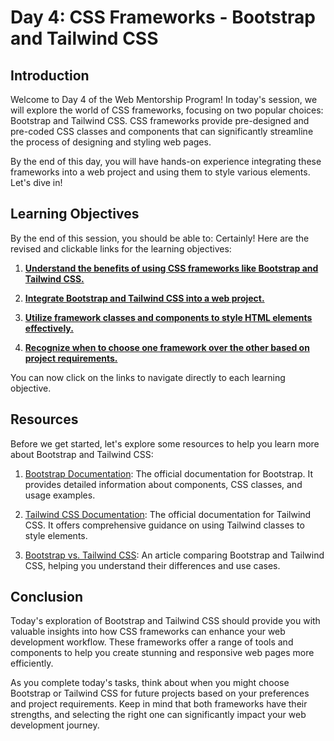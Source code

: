 # Day 4: CSS Frameworks - Bootstrap and Tailwind CSS

## Introduction
Welcome to Day 4 of the Web Mentorship Program! In today's session, we will explore the world of CSS frameworks, focusing on two popular choices: Bootstrap and Tailwind CSS. CSS frameworks provide pre-designed and pre-coded CSS classes and components that can significantly streamline the process of designing and styling web pages.

By the end of this day, you will have hands-on experience integrating these frameworks into a web project and using them to style various elements. Let's dive in!

## Learning Objectives
By the end of this session, you should be able to:
Certainly! Here are the revised and clickable links for the learning objectives:

1. **[Understand the benefits of using CSS frameworks like Bootstrap and Tailwind CSS.](#benefits)**

2. **[Integrate Bootstrap and Tailwind CSS into a web project.](#integration)**

3. **[Utilize framework classes and components to style HTML elements effectively.](#styling)**

4. **[Recognize when to choose one framework over the other based on project requirements.](#selection)**

You can now click on the links to navigate directly to each learning objective.

## Resources
Before we get started, let's explore some resources to help you learn more about Bootstrap and Tailwind CSS:

1. [Bootstrap Documentation](https://getbootstrap.com/docs/5.0/getting-started/introduction/): The official documentation for Bootstrap. It provides detailed information about components, CSS classes, and usage examples.

2. [Tailwind CSS Documentation](https://tailwindcss.com/docs): The official documentation for Tailwind CSS. It offers comprehensive guidance on using Tailwind classes to style elements.

3. [Bootstrap vs. Tailwind CSS](https://blog.tailwindcss.com/bootstrap-to-tailwind): An article comparing Bootstrap and Tailwind CSS, helping you understand their differences and use cases.

## Conclusion
Today's exploration of Bootstrap and Tailwind CSS should provide you with valuable insights into how CSS frameworks can enhance your web development workflow. These frameworks offer a range of tools and components to help you create stunning and responsive web pages more efficiently.

As you complete today's tasks, think about when you might choose Bootstrap or Tailwind CSS for future projects based on your preferences and project requirements. Keep in mind that both frameworks have their strengths, and selecting the right one can significantly impact your web development journey.
